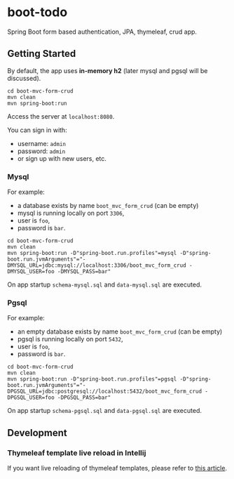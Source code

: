 # boot-todo

Spring Boot form based authentication, JPA, thymeleaf, crud app.

## Getting Started

By default, the app uses **in-memory h2** (later mysql and pgsql will be discussed).

```shell
cd boot-mvc-form-crud
mvn clean
mvn spring-boot:run
```

Access the server at `localhost:8080`.

You can sign in with:
- username: `admin`
- password: `admin`
- or sign up with new users, etc.

### Mysql

For example:
- a database exists by name `boot_mvc_form_crud` (can be empty)
- mysql is running locally on port `3306`,
- user is `foo`,
- password is `bar`.

```shell
cd boot-mvc-form-crud
mvn clean
mvn spring-boot:run -D"spring-boot.run.profiles"=mysql -D"spring-boot.run.jvmArguments"="-DMYSQL_URL=jdbc:mysql://localhost:3306/boot_mvc_form_crud -DMYSQL_USER=foo -DMYSQL_PASS=bar"
```

On app startup `schema-mysql.sql` and `data-mysql.sql` are executed.

### Pgsql

For example:
- an empty database exists by name `boot_mvc_form_crud` (can be empty)
- pgsql is running locally on port `5432`,
- user is `foo`,
- password is `bar`.

```shell
cd boot-mvc-form-crud
mvn clean
mvn spring-boot:run -D"spring-boot.run.profiles"=pgsql -D"spring-boot.run.jvmArguments"="-DPGSQL_URL=jdbc:postgresql://localhost:5432/boot_mvc_form_crud -DPGSQL_USER=foo -DPGSQL_PASS=bar"
```

On app startup `schema-pgsql.sql` and `data-pgsql.sql` are executed.

## Development

### Thymeleaf template live reload in Intellij

If you want live reloading of thymeleaf templates, please refer to [this article](https://attacomsian.com/blog/spring-boot-auto-reload-thymeleaf-templates).
